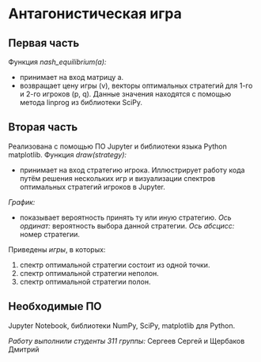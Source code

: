 # Антагонистическая игра
## Первая часть
  Функция *nash_equilibrium(a):*
  - принимает на вход матрицу а.
  - возвращает цену игры (v), векторы оптимальных стратегий для 1-го и 2-го игроков (p, q). Данные значения находятся с помощью метода linprog из библиотеки SciPy.
## Вторая часть
  Реализована с помощью ПО Jupyter и библиотеки языка Python matplotlib.
  Функция *draw(strategy):*
  - принимает на вход стратегию игрока.
  Иллюстрирует работу кода путём решения нескольких игр и визуализации спектров оптимальных стратегий игроков в Jupyter.
  
  *График:*
  - показывает вероятность принять ту или иную стратегию.
  *Ось ординат:* вероятность выбора данной стратегии.
  *Ось абсцисс:* номер стратегии.

Приведены *игры*, в которых:
1) спектр оптимальной стратегии состоит из одной точки.
2) спектр оптимальной стратегии неполон.
3) спектр оптимальной стратегии полон.
## Необходимые ПО
Jupyter Notebook, библиотеки NumPy, SciPy, matplotlib для Python.

*Работу выполнили студенты 311 группы:*
Сергеев Сергей и Щербаков Дмитрий

